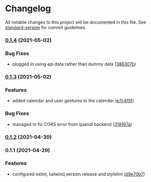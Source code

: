 # Changelog

All notable changes to this project will be documented in this file. See [standard-version](https://github.com/conventional-changelog/standard-version) for commit guidelines.

### [0.1.4](https://github.com/toelapiut/Powered-Stock/compare/v0.1.1...v0.1.4) (2021-05-02)


### Bug Fixes

* plugged in using api data rather than dummy data ([386307b](https://github.com/toelapiut/Powered-Stock/commit/386307bc289319d2a9c6687199f5d291c1f09efb))

### [0.1.3](https://github.com/toelapiut/Powered-Stock/compare/v0.1.1...v0.1.3) (2021-05-02)


### Features

* added calendar and user gestures to the calendar ([e7c4f5f](https://github.com/toelapiut/Powered-Stock/commit/e7c4f5faa388be5858814f0bc62cf52cdde7d14e))


### Bug Fixes

* managed to fix CORS error from quandl backend ([319167a](https://github.com/toelapiut/Powered-Stock/commit/319167a8ea78bc5e99af553405779dbc82e61628))

### [0.1.2](https://github.com/toelapiut/Powered-Stock/compare/v0.1.1...v0.1.2) (2021-04-30)

### 0.1.1 (2021-04-29)


### Features

* configured eslint, tailwind,version release and stylelint ([d9e70b7](https://github.com/toelapiut/Powered-Stock/commit/d9e70b77b729d81d1783cb3fff52e264ac40358e))
